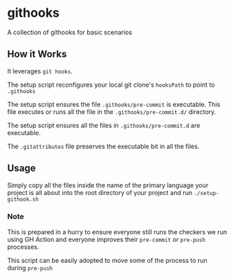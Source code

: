 # githooks

A collection of githooks for basic scenarios

## How it Works

It leverages `git hooks`.

The setup script reconfigures your local git clone's `hooksPath` to point to `.githooks`

The setup script ensures the file `.githooks/pre-commit` is executable. This file executes
or runs all the file in the `.githooks/pre-commit.d/` directory. 

The setup script ensures all the files in `.githooks/pre-commit.d` are executable.

The `.gitattributes` file preserves the executable bit in all the files.

## Usage

Simply copy all the files inside the name of the primary language your project is all about
into the root directory of your project and run `./setup-githook.sh`

### Note

This is prepared in a hurry to ensure everyone still runs the checkers we run using GH Action 
and everyone improves their `pre-commit` or `pre-push` processes.

This script can be easily adopted to move some of the process to run during `pre-push`
